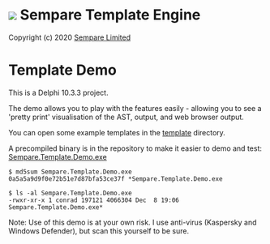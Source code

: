 # ![](../../images/sempare-logo-45px.png) Sempare Template Engine

Copyright (c) 2020 [Sempare Limited](http://www.sempare.ltd)

# Template Demo

This is a Delphi 10.3.3 project.

The demo allows you to play with the features easily - allowing you to see a 'pretty print' visualisation of the AST, output, and web browser output.

You can open some example templates in the [template](./velocity) directory.

A precompiled binary is in the repository to make it easier to demo and test: [Sempare.Template.Demo.exe](./Sempare.Template.Demo.exe)


```
$ md5sum Sempare.Template.Demo.exe
0a5a5a9d9f0e72b51e7d87bfa53ce37f *Sempare.Template.Demo.exe

$ ls -al Sempare.Template.Demo.exe
-rwxr-xr-x 1 conrad 197121 4066304 Dec  8 19:06 Sempare.Template.Demo.exe*

```

Note: Use of this demo is at your own risk. I use anti-virus (Kaspersky and Windows Defender), but scan this yourself to be sure.
